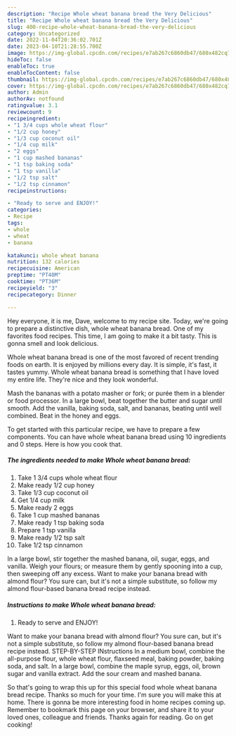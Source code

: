 ```yaml
---
description: "Recipe Whole wheat banana bread the Very Delicious"
title: "Recipe Whole wheat banana bread the Very Delicious"
slug: 400-recipe-whole-wheat-banana-bread-the-very-delicious
category: Uncategorized
date: 2022-11-04T20:36:02.701Z
date: 2023-04-10T21:28:55.700Z
image: https://img-global.cpcdn.com/recipes/e7ab267c6860db47/680x482cq70/whole-wheat-banana-bread-recipe-main-photo.jpg
hideToc: false
enableToc: true
enableTocContent: false
thumbnail: https://img-global.cpcdn.com/recipes/e7ab267c6860db47/680x482cq70/whole-wheat-banana-bread-recipe-main-photo.jpg
cover: https://img-global.cpcdn.com/recipes/e7ab267c6860db47/680x482cq70/whole-wheat-banana-bread-recipe-main-photo.jpg
author: Admin
authorAv: notfound
ratingvalue: 3.1
reviewcount: 9
recipeingredient:
- "1 3/4 cups whole wheat flour"
- "1/2 cup honey"
- "1/3 cup coconut oil"
- "1/4 cup milk"
- "2 eggs"
- "1 cup mashed bananas"
- "1 tsp baking soda"
- "1 tsp vanilla"
- "1/2 tsp salt"
- "1/2 tsp cinnamon"
recipeinstructions:

- "Ready to serve and ENJOY!"
categories:
- Recipe
tags:
- whole
- wheat
- banana

katakunci: whole wheat banana 
nutrition: 132 calories
recipecuisine: American
preptime: "PT40M"
cooktime: "PT36M"
recipeyield: "3"
recipecategory: Dinner

---
```



Hey everyone, it is me, Dave, welcome to my recipe site. Today, we're going to prepare a distinctive dish, whole wheat banana bread. One of my favorites food recipes. This time, I am going to make it a bit tasty. This is gonna smell and look delicious.

Whole wheat banana bread is one of the most favored of recent trending foods on earth. It is enjoyed by millions every day. It is simple, it's fast, it tastes yummy. Whole wheat banana bread is something that I have loved my entire life. They're nice and they look wonderful.

Mash the bananas with a potato masher or fork; or purée them in a blender or food processor. In a large bowl, beat together the butter and sugar until smooth. Add the vanilla, baking soda, salt, and bananas, beating until well combined. Beat in the honey and eggs.


To get started with this particular recipe, we have to prepare a few components. You can have whole wheat banana bread using 10 ingredients and 0 steps. Here is how you cook that.

<!--inarticleads1-->

##### The ingredients needed to make Whole wheat banana bread:

1. Take 1 3/4 cups whole wheat flour
1. Make ready 1/2 cup honey
1. Take 1/3 cup coconut oil
1. Get 1/4 cup milk
1. Make ready 2 eggs
1. Take 1 cup mashed bananas
1. Make ready 1 tsp baking soda
1. Prepare 1 tsp vanilla
1. Make ready 1/2 tsp salt
1. Take 1/2 tsp cinnamon


In a large bowl, stir together the mashed banana, oil, sugar, eggs, and vanilla. Weigh your flours; or measure them by gently spooning into a cup, then sweeping off any excess. Want to make your banana bread with almond flour? You sure can, but it&#39;s not a simple substitute, so follow my almond flour-based banana bread recipe instead. 

<!--inarticleads2-->

##### Instructions to make Whole wheat banana bread:


1. Ready to serve and ENJOY!

Want to make your banana bread with almond flour? You sure can, but it&#39;s not a simple substitute, so follow my almond flour-based banana bread recipe instead. STEP-BY-STEP INstructions In a medium bowl, combine the all-purpose flour, whole wheat flour, flaxseed meal, baking powder, baking soda, and salt. In a large bowl, combine the maple syrup, eggs, oil, brown sugar and vanilla extract. Add the sour cream and mashed banana. 

So that's going to wrap this up for this special food whole wheat banana bread recipe. Thanks so much for your time. I'm sure you will make this at home. There is gonna be more interesting food in home recipes coming up. Remember to bookmark this page on your browser, and share it to your loved ones, colleague and friends. Thanks again for reading. Go on get cooking!
